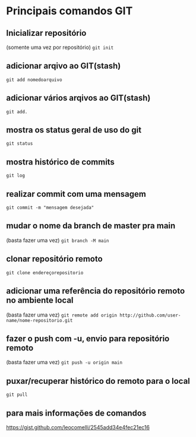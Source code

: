# Principais comandos GIT

## Inicializar repositório
(somente uma vez por repositório)
`git init`


## adicionar arqivo ao GIT(stash)
`git add nomedoarquivo`

## adicionar vários arqivos ao GIT(stash)
`git add.`

## mostra os status geral de uso do git
`git status`

## mostra histórico de commits
`git log`

## realizar commit com uma mensagem
`git commit -m "mensagem desejada"`

## mudar o nome da branch de master pra main
(basta fazer uma vez)
`git branch -M main`

## clonar repositório remoto
`git clone endereçorepositorio`

## adicionar uma referência do repositório remoto no ambiente local
(basta fazer uma vez)
`git remote add origin http://github.com/user-name/nome-repositorio.git`

## fazer o push com -u, envio para repositório remoto
(basta fazer uma vez)
`git push -u origin main`

## puxar/recuperar histórico do remoto para o local
`git pull`

## para mais informações de comandos
https://gist.github.com/leocomelli/2545add34e4fec21ec16
